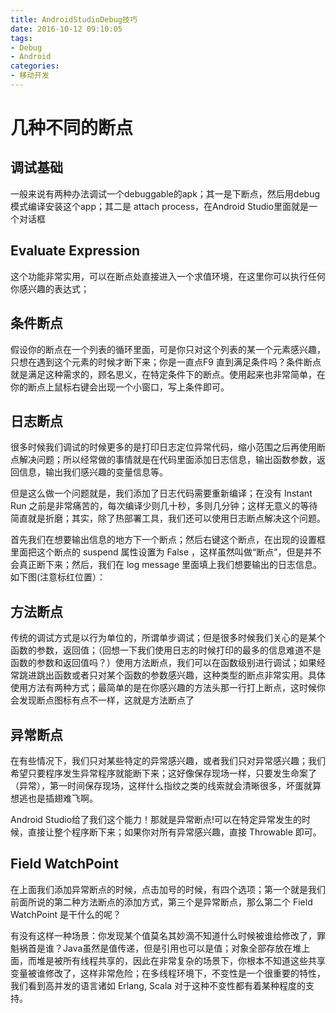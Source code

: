 ```yaml
---
title: AndroidStudioDebug技巧
date: 2016-10-12 09:10:05
tags: 
- Debug
- Android
categories: 
- 移动开发
---
```


# 几种不同的断点

## 调试基础
一般来说有两种办法调试一个debuggable的apk；其一是下断点，然后用debug模式编译安装这个app；其二是 attach process，在Android Studio里面就是一个对话框

## Evaluate Expression
这个功能非常实用，可以在断点处直接进入一个求值环境，在这里你可以执行任何你感兴趣的表达式；

## 条件断点
假设你的断点在一个列表的循环里面，可是你只对这个列表的某一个元素感兴趣，只想在遇到这个元素的时候才断下来；你是一直点F9 直到满足条件吗？条件断点就是满足这种需求的，顾名思义，在特定条件下的断点。使用起来也非常简单，在你的断点上鼠标右键会出现一个小窗口，写上条件即可。
<!--more-->
## 日志断点
很多时候我们调试的时候更多的是打印日志定位异常代码，缩小范围之后再使用断点解决问题；所以经常做的事情就是在代码里面添加日志信息，输出函数参数，返回信息，输出我们感兴趣的变量信息等。

但是这么做一个问题就是，我们添加了日志代码需要重新编译；在没有 Instant Run 之前是非常痛苦的，每次编译少则几十秒，多则几分钟；这样无意义的等待简直就是折磨；其实，除了热部署工具，我们还可以使用日志断点解决这个问题。

首先我们在想要输出信息的地方下一个断点；然后右键这个断点，在出现的设置框里面把这个断点的 suspend 属性设置为 False ，这样虽然叫做“断点”，但是并不会真正断下来；然后，我们在 log message 里面填上我们想要输出的日志信息。如下图(注意标红位置）：

## 方法断点
传统的调试方式是以行为单位的，所谓单步调试；但是很多时候我们关心的是某个函数的参数，返回值；（回想一下我们使用日志的时候打印的最多的信息难道不是函数的参数和返回值吗？）使用方法断点，我们可以在函数级别进行调试；如果经常跳进跳出函数或者只对某个函数的参数感兴趣，这种类型的断点非常实用。具体使用方法有两种方式；最简单的是在你感兴趣的方法头那一行打上断点，这时候你会发现断点图标有点不一样，这就是方法断点了

## 异常断点
在有些情况下，我们只对某些特定的异常感兴趣，或者我们只对异常感兴趣；我们希望只要程序发生异常程序就能断下来；这好像保存现场一样，只要发生命案了（异常），第一时间保存现场，这样什么指纹之类的线索就会清晰很多，坏蛋就算想逃也是插翅难飞啊。

Android Studio给了我们这个能力！那就是异常断点!可以在特定异常发生的时候，直接让整个程序断下来；如果你对所有异常感兴趣，直接 Throwable 即可。


## Field WatchPoint
在上面我们添加异常断点的时候，点击加号的时候，有四个选项；第一个就是我们前面所说的第二种方法断点的添加方式，第三个是异常断点，那么第二个 Field WatchPoint 是干什么的呢？

有没有这样一种场景：你发现某个值莫名其妙滴不知道什么时候被谁给修改了，罪魁祸首是谁？Java虽然是值传递，但是引用也可以是值；对象全部存放在堆上面，而堆是被所有线程共享的，因此在非常复杂的场景下，你根本不知道这些共享变量被谁修改了，这样非常危险；在多线程环境下，不变性是一个很重要的特性，我们看到高并发的语言诸如 Erlang, Scala 对于这种不变性都有着某种程度的支持。